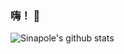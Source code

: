 ### 嗨！ 👋

![Sinapole's github stats](https://github-readme-stats.vercel.app/api?username=Sinapole&show_icons=true)


